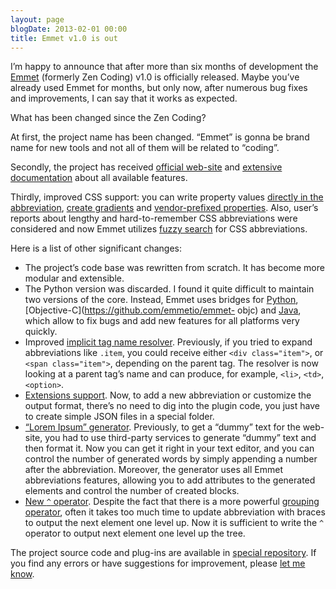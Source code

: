 ```yaml
---
layout: page
blogDate: 2013-02-01 00:00
title: Emmet v1.0 is out
---
```

I’m happy to announce that after more than six months of development the [Emmet](http://emmet.io) (formerly Zen Coding) v1.0 is officially released. Maybe you’ve already used Emmet for months, but only now, after numerous bug fixes and improvements, I can say that it works as expected.

What has been changed since the Zen Coding?

At first, the project name has been changed. “Emmet” is gonna be brand name for new tools and not all of them will be related to “coding”.

Secondly, the project has received [official web-site](http://emmet.io) and [extensive documentation](http://docs.emmet.io) about all available features.

Thirdly, improved CSS support: you can write property values [directly in the abbreviation](http://docs.emmet.io/css-abbreviations/), [create gradients](http://docs.emmet.io/css-abbreviations/gradients/) and [vendor-prefixed properties](http://docs.emmet.io/css-abbreviations/vendor-prefixes/). Also, user’s reports about lengthy and hard-to-remember CSS abbreviations were considered and now Emmet utilizes [fuzzy search](http://docs.emmet.io/css-abbreviations/fuzzy-search/) for CSS abbreviations.

Here is a list of other significant changes:

* The project’s code base was rewritten from scratch. It has become more modular and extensible.
* The Python version was discarded. I found it quite difficult to maintain two versions of the core. Instead, Emmet uses bridges for [Python](https://github.com/sergeche/emmet-sublime/tree/master/emmet), [Objective-C](https://github.com/emmetio/emmet- objc) and [Java](https://github.com/emmetio/emmet-eclipse), which allow to fix bugs and add new features for all platforms very quickly.
* Improved [implicit tag name resolver](http://docs.emmet.io/abbreviations/implicit-names/). Previously, if you tried to expand abbreviations like `.item`, you could receive either `<div class="item">`, or `<span class="item">`, depending on the parent tag. The resolver is now looking at a parent tag’s name and can produce, for example, `<li>`, `<td>`, `<option>`.
* [Extensions support](http://docs.emmet.io/customization/). Now, to add a new abbreviation or customize the output format, there’s no need to dig into the plugin code, you just have to create simple JSON files in a special folder.
* [“Lorem Ipsum” generator](http://docs.emmet.io/abbreviations/lorem-ipsum/). Previously, to get a “dummy” text for the web-site, you had to use third-party services to generate “dummy” text and then format it. Now you can get it right in your text editor, and you can control the number of generated words by simply appending a number after the abbreviation. Moreover, the generator uses all Emmet abbreviations features, allowing you to add attributes to the generated elements and control the number of created blocks.
* [New `^` operator](http://docs.emmet.io/abbreviations/syntax/#climb-up-). Despite the fact that there is a more powerful [grouping operator](http://docs.emmet.io/abbreviations/syntax/#grouping-), often it takes too much time to update abbreviation with braces to output the next element one level up. Now it is sufficient to write the `^` operator to output next element one level up the tree.

The project source code and plug-ins are available in [special repository](https://github.com/emmetio). If you find any errors or have suggestions for improvement, please [let me know](https://github.com/emmetio/emmet/issues).